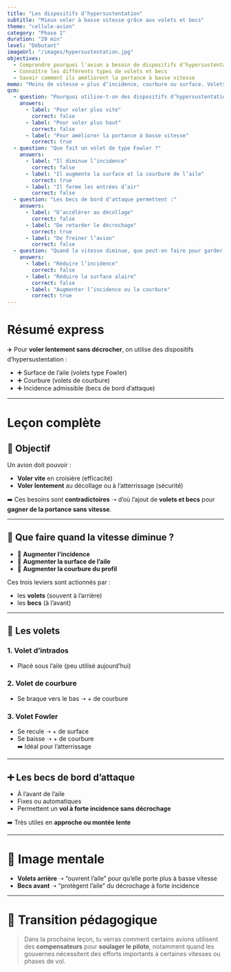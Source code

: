 ```yaml
---
title: "Les dispositifs d’hypersustentation"
subtitle: "Mieux voler à basse vitesse grâce aux volets et becs"
theme: "cellule-avion"
category: "Phase 1"
duration: "20 min"
level: "Débutant"
imageUrl: "/images/hypersustentation.jpg"
objectives:
  - Comprendre pourquoi l'avion a besoin de dispositifs d’hypersustentation
  - Connaître les différents types de volets et becs
  - Savoir comment ils améliorent la portance à basse vitesse
memo: "Moins de vitesse = plus d’incidence, courbure ou surface. Volets + becs = + portance."
qcm:
  - question: "Pourquoi utilise-t-on des dispositifs d’hypersustentation ?"
    answers:
      - label: "Pour voler plus vite"
        correct: false
      - label: "Pour voler plus haut"
        correct: false
      - label: "Pour améliorer la portance à basse vitesse"
        correct: true
  - question: "Que fait un volet de type Fowler ?"
    answers:
      - label: "Il diminue l’incidence"
        correct: false
      - label: "Il augmente la surface et la courbure de l’aile"
        correct: true
      - label: "Il ferme les entrées d’air"
        correct: false
  - question: "Les becs de bord d’attaque permettent :"
    answers:
      - label: "D’accélérer au décollage"
        correct: false
      - label: "De retarder le décrochage"
        correct: true
      - label: "De freiner l’avion"
        correct: false
  - question: "Quand la vitesse diminue, que peut-on faire pour garder la portance ?"
    answers:
      - label: "Réduire l’incidence"
        correct: false
      - label: "Réduire la surface alaire"
        correct: false
      - label: "Augmenter l’incidence ou la courbure"
        correct: true
---
```


# Résumé express

✈️ Pour **voler lentement sans décrocher**, on utilise des dispositifs d’hypersustentation :

- ➕ Surface de l’aile (volets type Fowler)
- ➕ Courbure (volets de courbure)
- ➕ Incidence admissible (becs de bord d’attaque)

---

# Leçon complète

## 📌 Objectif

Un avion doit pouvoir :

- **Voler vite** en croisière (efficacité)
- **Voler lentement** au décollage ou à l’atterrissage (sécurité)

➡️ Ces besoins sont **contradictoires** ➝ d’où l’ajout de **volets et becs** pour **gagner de la portance sans vitesse**.

---

## 🔁 Que faire quand la vitesse diminue ?

- 🔼 **Augmenter l’incidence**
- 🔼 **Augmenter la surface de l’aile**
- 🔼 **Augmenter la courbure du profil**

Ces trois leviers sont actionnés par :

- les **volets** (souvent à l’arrière)
- les **becs** (à l’avant)

---

## 🔧 Les volets

### 1. Volet d’intrados

- Placé sous l’aile (peu utilisé aujourd’hui)

### 2. Volet de courbure

- Se braque vers le bas ➝ + de courbure

### 3. Volet Fowler

- Se recule ➝ + de surface
- Se baisse ➝ + de courbure  
  ➡️ Idéal pour l’atterrissage

---

## ➕ Les becs de bord d’attaque

- À l’avant de l’aile
- Fixes ou automatiques
- Permettent un **vol à forte incidence sans décrochage**

➡️ Très utiles en **approche ou montée lente**

---

# 🧠 Image mentale

- **Volets arrière** ➝ “ouvrent l’aile” pour qu’elle porte plus à basse vitesse
- **Becs avant** ➝ “protègent l’aile” du décrochage à forte incidence

---

# 📝 Transition pédagogique

> Dans la prochaine leçon, tu verras comment certains avions utilisent des **compensateurs** pour **soulager le pilote**, notamment quand les gouvernes nécessitent des efforts importants à certaines vitesses ou phases de vol.
